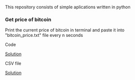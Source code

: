 This repository consists of simple aplications written in python

### Get price of bitcoin

Print the current price of bitcoin in terminal and paste it into "bitcoin_price.txt" file every n seconds

Code

[Solution](API_Kraken/get_bitcoin_price.py)

CSV file

[Solution](API_Kraken/bitcoin_price.csv)